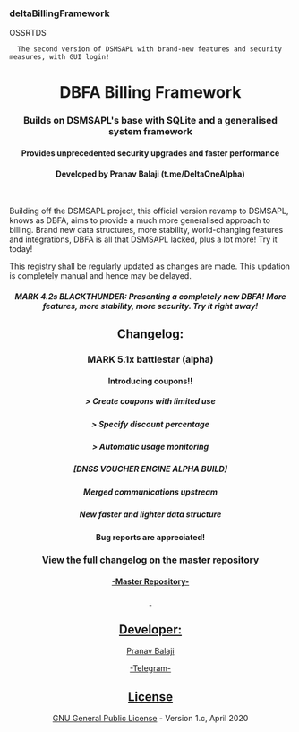 ### deltaBillingFramework


OSSRTDS
      
      The second version of DSMSAPL with brand-new features and security measures, with GUI login!
<h1 align="center">DBFA Billing Framework</h1>
<h3 align="center">Builds on DSMSAPL's base with SQLite and a generalised system framework</h3>
<h4 align="center">Provides unprecedented security upgrades and faster performance</h4>
<h4 align="center">Developed by Pranav Balaji (t.me/DeltaOneAlpha)</h4>
<p align="center">&nbsp;</p>


Building off the DSMSAPL project, this official version revamp to DSMSAPL, knows as DBFA, aims to provide a much more generalised approach to billing. Brand new data structures, more stability, world-changing features and integrations, DBFA is all that DSMSAPL lacked, plus a lot more! Try it today!

This registry shall be regularly updated as changes are made. This updation is completely manual and hence may be delayed.



<h5 align="center">MARK 4.2s BLACKTHUNDER: Presenting a completely new DBFA! More features, more stability, more security. Try it right away! </h5>
<h4> </h4>
<h2 align="center">Changelog:</h2>
<h3 align="center">MARK 5.1x battlestar (alpha) </h3>
<h4 align="center">Introducing coupons!!</h4>
<h5 align="center"> > Create coupons with limited use</h4>
<h5 align="center"> > Specify discount percentage</h4>
<h5 align="center"> > Automatic usage monitoring</h4>
<h5 align="center">[DNSS VOUCHER ENGINE ALPHA BUILD]</h4>
<h5 align="center">Merged communications upstream</h4>
<h5 align="center">New faster and lighter data structure</h4>
<h4 align="center">Bug reports are appreciated!</h4>
<h3 align="center">View the full changelog on the master repository</h3>
<h4 align="center"><a href="https://github.com/deltaonealpha/DBFA/">-Master Repository-</h4>
<p align="center">&nbsp;</p>
<h2 align="center">Developer:</h2>
<p align="center">Pranav Balaji</p>
<p align="center"><a href="https://t.me/DeltaOneAlpha">-Telegram-</p>
<h2 align="center">License</h2></p>

<p align="center"><a href="https://github.com/deltaonealpha/deltaBillingFramework/blob/master/LICENSE">GNU General Public License</a> - Version 1.c, April 2020</p <a href="https://t.me/DeltaOneAlpha">
